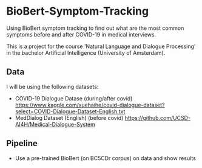 # BioBert-Symptom-Tracking
Using BioBert symptom tracking to find out what are the most common symptoms before and after COVID-19 in medical interviews.

This is a project for the course 'Natural Language and Dialogue Processing' in the bachelor Artificial Intelligence (University of Amsterdam). 

## Data
I will be using the following datasets:
- COVID-19 Dialogue Datase (during/after covid) https://www.kaggle.com/xuehaihe/covid-dialogue-dataset?select=COVID-Dialogue-Dataset-English.txt
- MedDialog Dataset (English) (before covid)  https://github.com/UCSD-AI4H/Medical-Dialogue-System

## Pipeline
- Use a pre-trained BioBert (on BC5CDr corpus) on data and show results 
